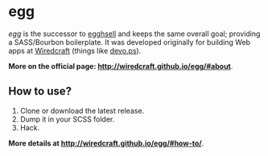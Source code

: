 # egg

*egg* is the successor to [egghsell](https://github.com/Wiredcraft/eggshell) and keeps the same overall goal; providing a SASS/Bourbon boilerplate. It was developed originally for building Web apps at [Wiredcraft](https://wiredcraft.com) (things like [devo.ps](http://devo.ps)).

**More on the official page: http://wiredcraft.github.io/egg/#about**.

## How to use?

1. Clone or download the latest release.
2. Dump it in your SCSS folder.
3. Hack.

**More details at http://wiredcraft.github.io/egg/#how-to/**.
